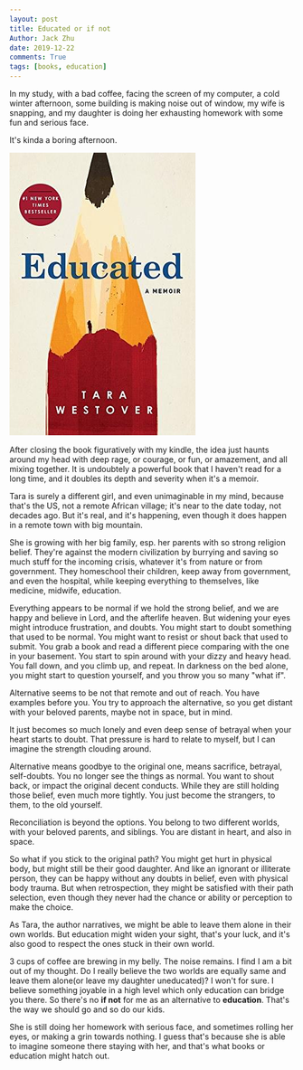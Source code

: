 ```yaml
---
layout: post
title: Educated or if not
Author: Jack Zhu
date: 2019-12-22
comments: True
tags: [books, education]
---
```


In my study, with a bad coffee, facing the screen of my computer, a cold winter afternoon,
some building is making noise out of window, my wife is snapping, and my daughter is doing her
exhausting homework with some fun and serious face.

It's kinda a boring afternoon.

![educated](/images/educated.jpg)

After closing the book figuratively with my kindle, the idea just haunts around my head with deep
rage, or courage, or fun, or amazement, and all mixing together. It is undoubtely a powerful book that
I haven't read for a long time, and it doubles its depth and severity when it's a memoir.

Tara is surely a different girl, and even unimaginable in my mind, because that's the US, not a remote African 
village; it's near to the date today, not decades ago. But it's real, and it's happening, even though it does happen
in a remote town with big mountain.

She is growing with her big family, esp. her parents with so strong religion belief. They're against the modern civilization
by burrying and saving so much stuff for the incoming crisis, whatever it's from nature or from government. They homeschool
their children, keep away from government, and even the hospital, while keeping everything to themselves, like medicine, midwife,
education.

Everything appears to be normal if we hold the strong belief, and we are happy and believe in Lord, and the afterlife heaven.
But widening your eyes might introduce frustration, and doubts. You might start to doubt something that used to be normal. You might
want to resist or shout back that used to submit. You grab a book and read a different piece comparing with the one in your basement.
You start to spin around with your dizzy and heavy head. You fall down, and you climb up, and repeat. In darkness on the bed alone,
you might start to question yourself, and you throw you so many "what if".

Alternative seems to be not that remote and out of reach. You have examples before you. You try to approach the alternative, so you get
distant with your beloved parents, maybe not in space, but in mind.

It just becomes so much lonely and even deep sense of betrayal when your heart starts to doubt. That pressure is hard to relate to 
myself, but I can imagine the strength clouding around.

Alternative means goodbye to the original one, means sacrifice, betrayal, self-doubts. You no longer see the things as normal. You
want to shout back, or impact the original decent conducts. While they are still holding those belief, even much more tightly. You
just become the strangers, to them, to the old yourself.

Reconciliation is beyond the options. You belong to two different worlds, with your beloved parents, and siblings. You are distant in
heart, and also in space.

So what if you stick to the original path? You might get hurt in physical body, but might still be their good daughter. And like
an ignorant or illiterate person, they can be happy without any doubts in belief, even with physical body trauma. But when retrospection,
they might be satisfied with their path selection, even though they never had the chance or ability or perception to make the choice.

As Tara, the author narratives, we might be able to leave them alone in their own worlds. But education might widen your sight,
that's your luck, and it's also good to respect the ones stuck in their own world.

3 cups of coffee are brewing in my belly. The noise remains. I find I am a bit out of my thought. Do I really believe the two worlds are
equally same and leave them alone(or leave my daughter uneducated)? I won't for sure. I believe something joyable in a high level which
only education can bridge you there. So there's no **if not** for me as an alternative to **education**. That's the way we should go
and so do our kids.

She is still doing her homework with serious face, and sometimes rolling her eyes, or making a grin towards nothing. I guess that's because
she is able to imagine someone there staying with her, and that's what books or education might hatch out.
